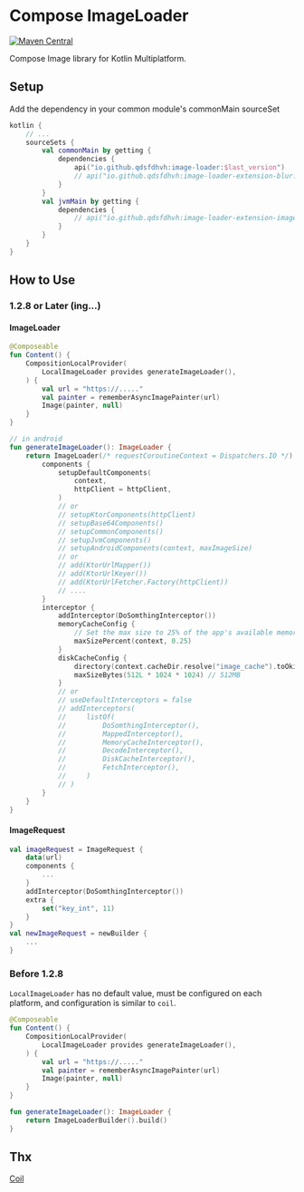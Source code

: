 # Compose ImageLoader
[![Maven Central](https://maven-badges.herokuapp.com/maven-central/io.github.qdsfdhvh/image-loader/badge.svg)](https://maven-badges.herokuapp.com/maven-central/io.github.qdsfdhvh/image-loader)

Compose Image library for Kotlin Multiplatform.

## Setup

Add the dependency in your common module's commonMain sourceSet

```kotlin
kotlin {
    // ...
    sourceSets {
        val commonMain by getting {
            dependencies {
                api("io.github.qdsfdhvh:image-loader:$last_version")
                // api("io.github.qdsfdhvh:image-loader-extension-blur:$last_version")
            }
        }
        val jvmMain by getting {
            dependencies {
                // api("io.github.qdsfdhvh:image-loader-extension-imageio:$last_version")
            }
        }
    }
}

```

## How to Use

### 1.2.8 or Later (ing...)

#### ImageLoader

```kotlin
@Composeable
fun Content() {
    CompositionLocalProvider(
        LocalImageLoader provides generateImageLoader(),
    ) {
        val url = "https://....."
        val painter = rememberAsyncImagePainter(url)
        Image(painter, null)
    }
}

// in android
fun generateImageLoader(): ImageLoader {
    return ImageLoader(/* requestCoroutineContext = Dispatchers.IO */) {
        components {
            setupDefaultComponents(
                context,
                httpClient = httpClient,
            )
            // or
            // setupKtorComponents(httpClient)
            // setupBase64Components()
            // setupCommonComponents()
            // setupJvmComponents()
            // setupAndroidComponents(context, maxImageSize)
            // or
            // add(KtorUrlMapper())
            // add(KtorUrlKeyer())
            // add(KtorUrlFetcher.Factory(httpClient))
            // ....
        }
        interceptor {
            addInterceptor(DoSomthingInterceptor())
            memoryCacheConfig {
                // Set the max size to 25% of the app's available memory.
                maxSizePercent(context, 0.25)
            }
            diskCacheConfig {
                directory(context.cacheDir.resolve("image_cache").toOkioPath())
                maxSizeBytes(512L * 1024 * 1024) // 512MB
            }
            // or
            // useDefaultInterceptors = false
            // addInterceptors(
            //     listOf(
            //         DoSomthingInterceptor(),
            //         MappedInterceptor(),
            //         MemoryCacheInterceptor(),
            //         DecodeInterceptor(),
            //         DiskCacheInterceptor(),
            //         FetchInterceptor(),
            //     )
            // )
        }
    }
}
```

#### ImageRequest

```kotlin
val imageRequest = ImageRequest {
    data(url)
    components {
        ...
    }
    addInterceptor(DoSomthingInterceptor())
    extra {
        set("key_int", 11)
    }
}
val newImageRequest = newBuilder { 
    ...
}
```

### Before 1.2.8

`LocalImageLoader` has no default value, must be configured on each platform, and configuration is similar to `coil`.

```kotlin
@Composeable
fun Content() {
    CompositionLocalProvider(
        LocalImageLoader provides generateImageLoader(),
    ) {
        val url = "https://....."
        val painter = rememberAsyncImagePainter(url)
        Image(painter, null)
    }
}

fun generateImageLoader(): ImageLoader {
    return ImageLoaderBuilder().build()
}
```

## Thx

[Coil](https://github.com/coil-kt/coil)